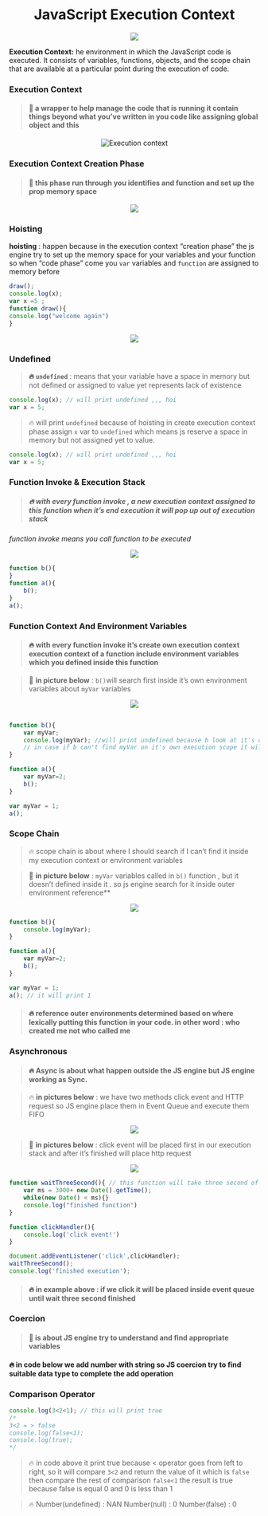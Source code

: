 <h1 align="center"> JavaScript Execution Context </h1>

<div align="center">

<img src="https://miro.medium.com/v2/resize:fit:1073/0*xEkQsFkew0lqGqVJ.png" />

</div>

**Execution Context:** he environment in which the JavaScript code is executed. It consists of variables, functions, objects, and the scope chain that are available at a particular point during the execution of code.

### Execution Context

> #### 👀 a wrapper to help manage the code that is running  it contain things beyond what you’ve written in you code **like assigning global object and this**
>

<div align="center">

<img src="https://github.com/ahmedeid6842/ahmedeid6842/assets/57197702/1a70abbb-54f4-4817-a337-e896604bcd0c" alt="Execution context" />

</div>

### Execution Context Creation Phase

> #### 👀 this phase run through you identifies and function and  set up the prop memory space
>

<div align="center">

<img src="https://github.com/ahmedeid6842/ahmedeid6842/assets/57197702/fa576529-3e11-4122-a1bd-45659fa144f8" />

</div>

### Hoisting

**hoisting** : happen because in the execution context  “creation phase” the js engine try to set up the memory space for your variables and your function so when “code phase” come you `var`  variables and `function` are assigned to memory before 

```jsx
draw();
console.log(x);
var x =5 ; 
function draw(){
console.log("welcome again")
}
```

<div align="center">

<img src="https://github.com/ahmedeid6842/ahmedeid6842/assets/57197702/fa576529-3e11-4122-a1bd-45659fa144f8" />

</div>

### Undefined

> **🔥 `undefined`** : means that your variable have a space in memory but not defined or assigned to value yet
represents lack of existence
>

```jsx
console.log(x); // will print undefined ,,, hoi
var x = 5;
```

> 🔥 will print `undefined`  because of hoisting in create execution context phase assign `x` var to `undefined`  which means js reserve a space in memory but not assigned yet to value.
>

```jsx
console.log(x); // will print undefined ,,, hoi
var x = 5;
```

### Function Invoke & Execution Stack

> ##### 🔥 with every function invoke , a new execution context assigned to this function  when it’s end execution it will pop up out of execution stack
>

_function invoke means you call function to be executed_


<div align="center">

<img src="https://github.com/ahmedeid6842/ahmedeid6842/assets/57197702/760a850b-08de-4bb6-983f-3217c80ffe80" />

</div>

```jsx
function b(){
}
function a(){
	b();
}
a();
```

### Function Context And Environment Variables

> #### 🔥 with every function invoke it’s create own execution context execution context of a function include environment variables which you defined inside this function
>

> 👀 **in picture below** : `b()`will search first inside it’s own environment variables about `myVar` variables
>

<div align="center">

<img src="https://github.com/ahmedeid6842/ahmedeid6842/assets/57197702/9a0cb172-7b2c-4880-ba1b-5f8265b71e55" />

</div>

```jsx

function b(){
	var myVar;
	console.log(myVar); //will print undefined because b look at it's own execution context 
	// in case if b can't find myVar on it's own execution scope it will look at reference env variables
}

function a(){
	var myVar=2;
	b();
}

var myVar = 1;
a();

```

### Scope Chain

> 🔥 scope chain is about where I should search if I can’t find it inside my execution context or environment variables
>

> 👀 **in picture below** : `myVar` variables called in `b()` function , but it doesn’t defined inside it . 
so js engine search for it inside outer environment reference**
>

<div align="center">

<img src="https://github.com/ahmedeid6842/ahmedeid6842/assets/57197702/f6ee3d66-15f5-46bb-bc34-427dd438ca04" />

</div>


```jsx
function b(){
	console.log(myVar);
}

function a(){
	var myVar=2;
	b();
}

var myVar = 1;
a(); // it will print 1
```

> #### 🔥 reference outer environments determined based on where lexically putting this function in your code.     in other word : who created me not who called me
>

### Asynchronous

> #### 🔥 Async is about what happen outside the JS engine but JS engine working as Sync.
>

> 🔥 **in pictures below** : we have two methods click event and HTTP request so JS engine place them in Event Queue and execute them FIFO
>

<div align="center">

<img src="https://github.com/ahmedeid6842/ahmedeid6842/assets/57197702/80f25263-84ca-44cc-b870-3ab4e5e15f9b" />

</div>

> 👀 **in pictures below** : click event will be placed first in our execution stack and after it’s finished will place http request

<div align="center">

<img src="https://github.com/ahmedeid6842/ahmedeid6842/assets/57197702/efc8ac44-fa34-4910-93e8-d23f87a7e8b9" />

</div>

```jsx
function waitThreeSecond(){ // this function will take three second of execution
	var ms = 3000+ new Date().getTime();
	while(new Date() < ms){}
	console.log("finished function")
}

function clickHandler(){
	console.log('click event!')
}

document.addEventListener('click',clickHandler);
waitThreeSecond();
console.log('finished execution');
```


> #### 🔥 in example above : if we click it will be placed inside event queue until wait three second finished
>

### Coercion

> #### 👀 is about JS engine try to understand and find appropriate variables
#### 🔥 in code below we add number with string so JS coercion try to find suitable data type to complete the add operation
>

### Comparison Operator

```jsx
console.log(3<2<1); // this will print true 
/*
3<2 = > false
console.log(false<1);
console.log(true);
*/
```

> 🔥 in code above it print true because < operator goes from left to right,
so it will compare `3<2` and return the value of it which is `false`  then compare the rest of comparison `false<1` the result is true because false is equal 0 and 0 is less than 1
>

> 🔥 Number(undefined) : NAN
Number(null) : 0
Number(false) : 0
>
